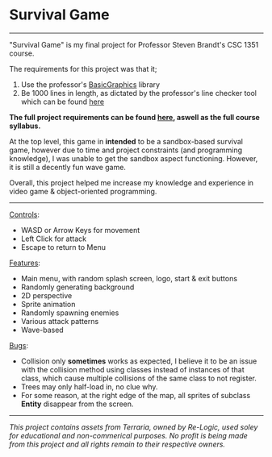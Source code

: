# Survival Game

---

"Survival Game" is my final project for Professor Steven Brandt's CSC 1351 course.

The requirements for this project was that it;

1. Use the professor's [BasicGraphics](https://github.com/stevenrbrandt/BasicGraphics) library
2. Be 1000 lines in length, as dictated by the professor's line checker tool which can be found [here](https://csc1351.cct.lsu.edu/)

**The full project requirements can be found [here](https://www.cct.lsu.edu/~sbrandt/csc1351/), aswell as the full course syllabus.**



At the top level, this game in **intended** to be a sandbox-based survival game, however due to time and project constraints (and programming knowledge), 
I was unable to get the sandbox aspect functioning. 
However, it is still a decently fun wave game.

Overall, this project helped me increase my knowledge and experience in video game & object-oriented programming.

---

<ins>Controls</ins>:
<ul>
<li>WASD or Arrow Keys for movement</li>
<li>Left Click for attack</li>
<li>Escape to return to Menu</li>
</ul>

<ins>Features</ins>:
<ul>
<li>Main menu, with random splash screen, logo, start & exit buttons</li>
<li>Randomly generating background</li>
<li>2D perspective</li>
<li>Sprite animation</li>
<li>Randomly spawning enemies</li>
<li>Various attack patterns</li>
<li>Wave-based</li>
</ul>

<ins>Bugs</ins>:
<ul>
<li>
Collision only <b>sometimes</b> works as expected, I believe it to be an issue with the collision method using classes instead of instances of that class, which 
cause multiple collisions of the same class to not register.
</li>
<li>
Trees may only half-load in, no clue why.
</li>
<li>
For some reason, at the right edge of the map, all sprites of subclass <b>Entity</b> disappear from the screen.
</li>
</ul>

---

*This project contains assets from Terraria, owned by Re-Logic, used soley for educational and non-commerical purposes. 
No profit is being made from this project and all rights remain to their respective owners.*
